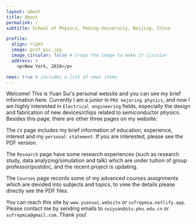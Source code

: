 ```yaml
---
layout: about
title: About
permalink: /
subtitle: School of Physics, Peking University, Beijing, China

profile:
  align: right
  image: prof_pic.jpg
  image_circular: false # crops the image to make it circular
  address: >
    <p>New York, 2018</p>

news: true # includes a list of news items
---
```


Welcome! This is Yuan Sui's personal website and you can see my brief information here. Currently I am a junior in `PKU majoring physics`, and now I am highly interested in `Electrical engineering` fields, especially the design and fabrication of new devices/chips related to semiconductor physics. Besides this page, there are other three pages on my website:

The `CV` page includes my brief information of education, experience, interest and my `personal statement`. If you are interested, please see the PDF version. 

The `Research` page have some research experiences (such as research study, data analyzing/simulation and talk) which are under tuition of group professor/postdoc, and the recent project is updating.

The `Courses` page records some of my advanced courses assignments which are devided into subjects and topics, to view the details please directly see the PDF files.

You can reach this site by `www.yuansui.website` or `sufrepmia.netlify.app`. Please contact me by sending emails to `suiyuan@stu.pku.edu.cn` or `sufrepmia@gmail.com`. Thank you!